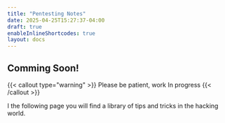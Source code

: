 ```yaml
---
title: "Pentesting Notes"
date: 2025-04-25T15:27:37-04:00
draft: true
enableInlineShortcodes: true
layout: docs
---
```



## Comming Soon!

{{< callout type="warning" >}}
  Please be patient, work In progress
{{< /callout >}}

I the following page you will find a library of tips and tricks in the hacking world. 



